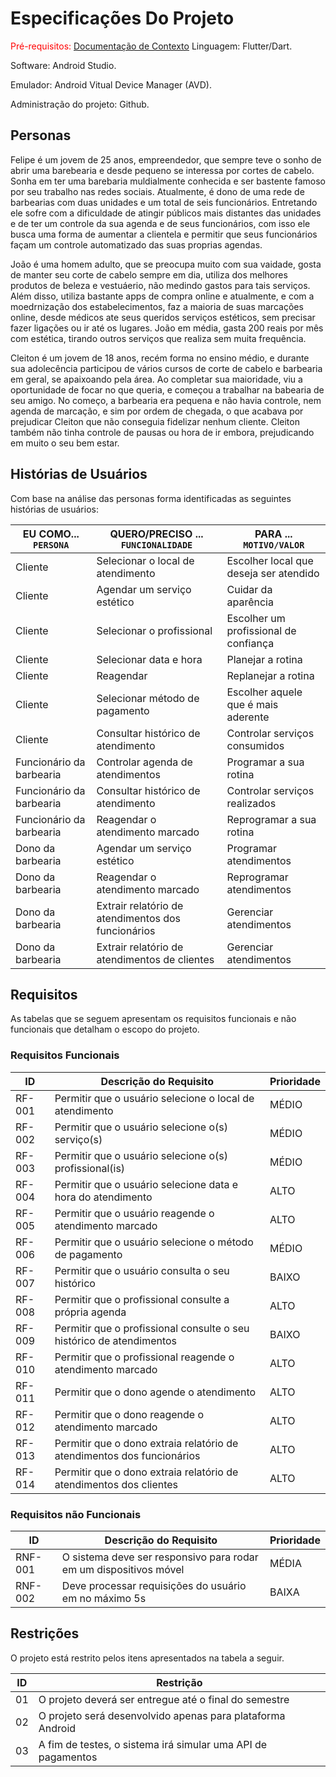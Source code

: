 # Especificações Do Projeto

<span style="color:red">Pré-requisitos: <a href="1-Contexto.md"> Documentação de Contexto</a></span>
Linguagem: Flutter/Dart.

Software: Android Studio.
 
Emulador: Android Vitual Device Manager (AVD).
 
Administração do projeto: Github.

## Personas

Felipe é um jovem de 25 anos, empreendedor, que sempre teve o sonho de abrir 
uma barebearia e desde pequeno se interessa por cortes de cabelo. Sonha em 
ter uma barebaria muldialmente conhecida e ser bastente famoso por seu 
trabalho nas redes sociais. Atualmente, é dono de uma rede de barbearias 
com duas unidades e um total de seis funcionários. Entretando ele sofre 
com a dificuldade de atingir públicos mais distantes das unidades e de 
ter um controle da sua agenda e de seus funcionários, com isso ele busca 
uma forma de aumentar a clientela e permitir que seus funcionários façam 
um controle automatizado das suas proprias agendas.

João é uma homem adulto, que se preocupa muito com sua vaidade, gosta de 
manter seu corte de cabelo sempre em dia, utiliza dos melhores produtos de 
beleza e vestuáerio, não medindo gastos para tais serviços. Além disso, 
utiliza bastante apps de compra online e atualmente, e com a moedrnização 
dos estabelecimentos, faz a maioria de suas marcações online, desde médicos 
ate seus queridos serviços estéticos, sem precisar fazer ligações ou ir até 
os lugares. João em média, gasta 200 reais por mês com estética, tirando 
outros serviços que realiza sem muita frequência.

Cleiton é um jovem de 18 anos, recém forma no ensino médio, e durante 
sua adolecência participou de vários cursos de corte de cabelo e barbearia 
em geral, se apaixoando pela área. Ao completar sua maioridade, viu a 
oportunidade de focar no que queria, e começou a trabalhar na babearia de 
seu amigo. No começo, a barbearia era pequena e não havia controle, nem 
agenda de marcação, e sim por ordem de chegada, o que acabava por prejudicar 
Cleiton que não conseguia fidelizar nenhum cliente. Cleiton também não tinha 
controle de pausas ou hora de ir embora, prejudicando em muito o seu bem estar.

## Histórias de Usuários

Com base na análise das personas forma identificadas as seguintes histórias de usuários:

|EU COMO... `PERSONA`        | QUERO/PRECISO ... `FUNCIONALIDADE` |PARA ... `MOTIVO/VALOR`                     |
|----------------------------|------------------------------------|--------------------------------------------|
|Cliente                     | Selecionar o local de atendimento  | Escolher local que deseja ser atendido     |
|Cliente                     | Agendar um serviço estético        | Cuidar da aparência                        |
|Cliente                     | Selecionar o profissional          | Escolher um profissional de confiança      |
|Cliente                     | Selecionar data e hora             | Planejar a rotina                          |
|Cliente                     | Reagendar                          | Replanejar a rotina                        |
|Cliente                     | Selecionar método de pagamento     | Escolher aquele que é mais aderente        |
|Cliente                     | Consultar histórico de atendimento | Controlar serviços consumidos              |
|Funcionário da barbearia    | Controlar agenda de atendimentos   | Programar a sua rotina                     |
|Funcionário da barbearia    | Consultar histórico de atendimento | Controlar serviços realizados              |
|Funcionário da barbearia    | Reagendar o atendimento marcado    | Reprogramar a sua rotina                   |
|Dono da barbearia           | Agendar um serviço estético        | Programar atendimentos                     |
|Dono da barbearia           | Reagendar o atendimento marcado    | Reprogramar atendimentos                   |
|Dono da barbearia           | Extrair relatório de atendimentos dos funcionários | Gerenciar atendimentos |
|Dono da barbearia           | Extrair relatório de atendimentos de clientes | Gerenciar atendimentos |

## Requisitos

As tabelas que se seguem apresentam os requisitos funcionais e não funcionais que detalham o escopo do projeto.

### Requisitos Funcionais

|ID    | Descrição do Requisito  | Prioridade |
|------|-----------------------------------------|----|
|RF-001| Permitir que o usuário selecione o local de atendimento | MÉDIO |
|RF-002| Permitir que o usuário selecione o(s) serviço(s) | MÉDIO |
|RF-003| Permitir que o usuário selecione o(s) profissional(is) | MÉDIO |
|RF-004| Permitir que o usuário selecione data e hora do atendimento | ALTO |
|RF-005| Permitir que o usuário reagende o atendimento marcado | ALTO |
|RF-006| Permitir que o usuário selecione o método de pagamento | MÉDIO |
|RF-007| Permitir que o usuário consulta o seu histórico | BAIXO |
|RF-008| Permitir que o profissional consulte a própria agenda | ALTO |
|RF-009| Permitir que o profissional consulte o seu histórico de atendimentos | BAIXO |
|RF-010| Permitir que o profissional reagende o atendimento marcado | ALTO |
|RF-011| Permitir que o dono agende o atendimento | ALTO |
|RF-012| Permitir que o dono reagende o atendimento marcado | ALTO |
|RF-013| Permitir que o dono extraia relatório de atendimentos dos funcionários | ALTO |
|RF-014| Permitir que o dono extraia relatório de atendimentos dos clientes | ALTO |

### Requisitos não Funcionais

|ID     | Descrição do Requisito  |Prioridade |
|-------|-------------------------|----|
|RNF-001| O sistema deve ser responsivo para rodar em um dispositivos móvel | MÉDIA | 
|RNF-002| Deve processar requisições do usuário em no máximo 5s |  BAIXA | 

## Restrições

O projeto está restrito pelos itens apresentados na tabela a seguir.

|ID| Restrição                                                    |
|--|--------------------------------------------------------------|
|01| O projeto deverá ser entregue até o final do semestre        |
|02| O projeto será desenvolvido apenas para plataforma Android   |
|03| A fim de testes, o sistema irá simular uma API de pagamentos |
